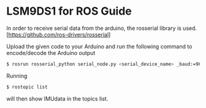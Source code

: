 # LSM9DS1 for ROS Guide
In order to receive serial data from the arduino, the rosserial library is used.
[https://github.com/ros-drivers/rosserial]

Upload the given code to your Arduino and run the following command to encode/decode the Arduino output

```sh
$ rosrun rosserial_python serial_node.py <serial_device_name> _baud:=9600
```

Running

```sh
$ rostopic list
```
will then show IMUdata in the topics list.

